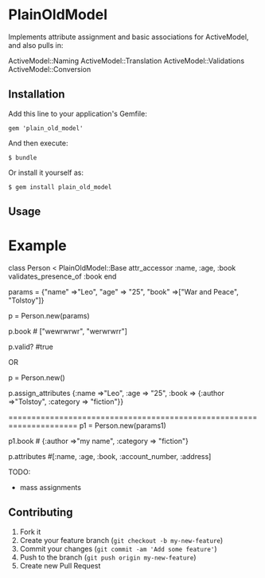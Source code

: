 # PlainOldModel

Implements attribute assignment and basic associations for ActiveModel, and also pulls in:

ActiveModel::Naming
ActiveModel::Translation
ActiveModel::Validations
ActiveModel::Conversion


## Installation

Add this line to your application's Gemfile:

    gem 'plain_old_model'

And then execute:

    $ bundle

Or install it yourself as:

    $ gem install plain_old_model

## Usage
Example
=======

class Person < PlainOldModel::Base
  attr_accessor :name, :age, :book
  validates_presence_of :book
end

params = {"name" =>"Leo", "age" => "25", "book" =>["War and Peace", "Tolstoy"]}


p = Person.new(params)
  
p.book  # ["wewrwrwr", "werwrwrr"]

p.valid? #true

  OR
  
p = Person.new()

p.assign_attributes {:name =>"Leo", :age => "25", :book => {:author =>"Tolstoy", :category => "fiction"}}

=====================================================================
  p1 = Person.new(params1)

  p1.book # {:author =>"my name", :category => "fiction"}

  p.attributes #[:name, :age, :book, :account_number, :address]


TODO:

- mass assignments

## Contributing

1. Fork it
2. Create your feature branch (`git checkout -b my-new-feature`)
3. Commit your changes (`git commit -am 'Add some feature'`)
4. Push to the branch (`git push origin my-new-feature`)
5. Create new Pull Request
